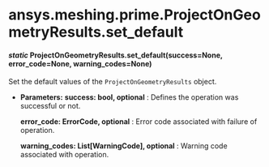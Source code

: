 # ansys.meshing.prime.ProjectOnGeometryResults.set_default



#### *static* ProjectOnGeometryResults.set_default(success=None, error_code=None, warning_codes=None)

Set the default values of the `ProjectOnGeometryResults` object.

* **Parameters:**
  **success: bool, optional**
  : Defines the operation was successful or not.

  **error_code: ErrorCode, optional**
  : Error code associated with failure of operation.

  **warning_codes: List[WarningCode], optional**
  : Warning code associated with operation.

<!-- !! processed by numpydoc !! -->
